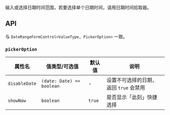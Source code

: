 输入或选择日期时间范围，若要选择单个日期时间，请用日期时间拾取器。

## API

与 `DateRangeFormControl<ValueType, PickerOption>` 一致。

### `pickerOption`

| 属性名 | 值类型/可选值 | 默认值 | 说明 |
| --- | --- | --- | --- |
| `disableDate` | `(date: Date) => boolean` | - | 设置不可选择的日期，返回 `true` 会禁用 |
| `showNow` | `boolean` | `true` | 是否显示「此刻」快捷选择 |
